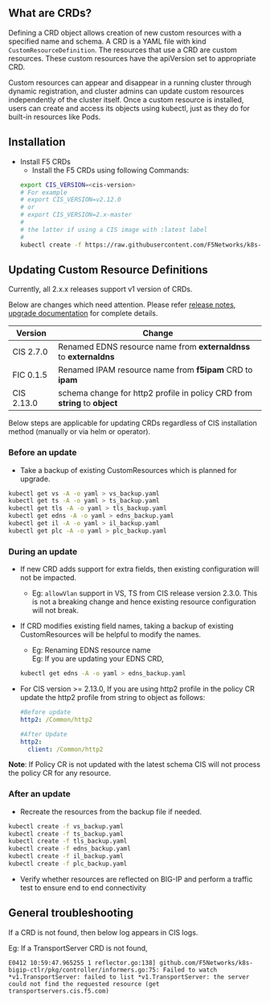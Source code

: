 ## What are CRDs?

Defining a CRD object allows creation of new custom resources with a specified name and schema. A CRD is a YAML file with kind `CustomResourceDefinition`.
The resources that use a CRD are custom resources. These custom resources have the apiVersion set to appropriate CRD.

Custom resources can appear and disappear in a running cluster through dynamic registration, and cluster admins can update custom resources independently of the cluster itself. Once a custom resource is installed, users can create and access its objects using kubectl, just as they do for built-in resources like Pods.

## Installation

* Install F5 CRDs
  - Install the F5 CRDs using following Commands:
  ```sh
  export CIS_VERSION=<cis-version>
  # For example
  # export CIS_VERSION=v2.12.0
  # or
  # export CIS_VERSION=2.x-master
  #
  # the latter if using a CIS image with :latest label
  #
  kubectl create -f https://raw.githubusercontent.com/F5Networks/k8s-bigip-ctlr/${CIS_VERSION}/docs/config_examples/customResourceDefinitions/customresourcedefinitions.yml
  ```

## Updating Custom Resource Definitions

Currently, all 2.x.x releases support v1 version of CRDs. 

Below are changes which need attention. Please refer [release notes](https://github.com/F5Networks/k8s-bigip-ctlr/blob/2.x-master/docs/RELEASE-NOTES.rst), [upgrade documentation](https://github.com/F5Networks/k8s-bigip-ctlr/blob/2.x-master/docs/upgradeProcess.md) for complete details.

| Version    | Change                                                                      |
|------------|-----------------------------------------------------------------------------|
| CIS 2.7.0  | Renamed EDNS resource name from **externaldnss** to **externaldns**         |
| FIC 0.1.5  | Renamed IPAM resource name from **f5ipam** CRD to **ipam**                  |
| CIS 2.13.0 | schema change for http2 profile in policy CRD from **string** to **object** |

Below steps are applicable for updating CRDs regardless of CIS installation method (manually or via helm or operator).

### Before an update 

* Take a backup of existing CustomResources which is planned for upgrade.
```sh
kubectl get vs -A -o yaml > vs_backup.yaml
kubectl get ts -A -o yaml > ts_backup.yaml
kubectl get tls -A -o yaml > tls_backup.yaml
kubectl get edns -A -o yaml > edns_backup.yaml
kubectl get il -A -o yaml > il_backup.yaml
kubectl get plc -A -o yaml > plc_backup.yaml
```

### During an update

* If new CRD adds support for extra fields, then existing configuration will not be impacted. 
  * Eg: `allowVlan` support in VS, TS from CIS release version 2.3.0. This is not a breaking change and hence existing resource configuration will not break.
* If CRD modifies existing field names, taking a backup of existing CustomResources will be helpful to modify the names.
  * Eg: Renaming EDNS resource name  
  Eg: If you are updating your EDNS CRD,
  ```sh
  kubectl get edns -A -o yaml > edns_backup.yaml
  ```
* For CIS version >= 2.13.0, If you are using http2 profile in the policy CR update the http2 profile from string to object as follows:
  ```yaml
  #Before update 
  http2: /Common/http2
  ```
  
  ```yaml
  #After Update 
  http2:
    client: /Common/http2
  ```
**Note**: If Policy CR is not updated with the latest schema CIS will not process the policy CR for any resource. 

### After an update

* Recreate the resources from the backup file if needed. 
```sh
kubectl create -f vs_backup.yaml
kubectl create -f ts_backup.yaml
kubectl create -f tls_backup.yaml
kubectl create -f edns_backup.yaml
kubectl create -f il_backup.yaml
kubectl create -f plc_backup.yaml
```
* Verify whether resources are reflected on BIG-IP and perform a traffic test to ensure end to end connectivity

## General troubleshooting

If a CRD is not found, then below log appears in CIS logs.

Eg: If a TransportServer CRD is not found,
```shell
E0412 10:59:47.965255 1 reflector.go:138] github.com/F5Networks/k8s-bigip-ctlr/pkg/controller/informers.go:75: Failed to watch *v1.TransportServer: failed to list *v1.TransportServer: the server could not find the requested resource (get transportservers.cis.f5.com)
```